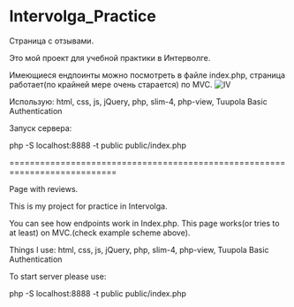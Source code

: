 # Intervolga_Practice
Страница с отзывами.

Это мой проект для учебной практики в Интерволге.

Имеющиеся ендпоинты можно посмотреть в файле index.php, страница работает(по крайней мере очень старается) по MVC.
![IV](https://github.com/Aramymo/Intervolga_Practice/assets/84283648/2e061181-3a0e-4621-b72a-d7bce4340ef0)

Использую: html, css, js, jQuery, php, slim-4, php-view, Tuupola Basic Authentication

Запуск сервера: 


php -S localhost:8888 -t public public/index.php

===========================================================================

Page with reviews.

This is my project for practice in Intervolga.

You can see how endpoints work in Index.php. This page works(or tries to at least) on MVC.(check example scheme above).

Things I use: html, css, js, jQuery, php, slim-4, php-view, Tuupola Basic Authentication

To start server please use:

php -S localhost:8888 -t public public/index.php
